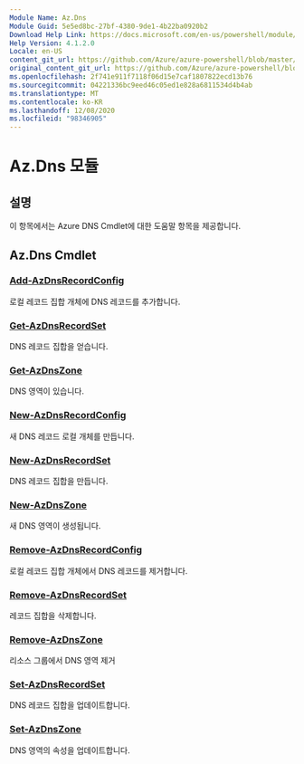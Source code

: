 ```yaml
---
Module Name: Az.Dns
Module Guid: 5e5ed8bc-27bf-4380-9de1-4b22ba0920b2
Download Help Link: https://docs.microsoft.com/en-us/powershell/module/az.dns
Help Version: 4.1.2.0
Locale: en-US
content_git_url: https://github.com/Azure/azure-powershell/blob/master/src/Dns/Dns/help/Az.DNS.md
original_content_git_url: https://github.com/Azure/azure-powershell/blob/master/src/Dns/Dns/help/Az.DNS.md
ms.openlocfilehash: 2f741e911f7118f06d15e7caf1807822ecd13b76
ms.sourcegitcommit: 04221336bc9eed46c05ed1e828a6811534d4b4ab
ms.translationtype: MT
ms.contentlocale: ko-KR
ms.lasthandoff: 12/08/2020
ms.locfileid: "98346905"
---
```

# Az.Dns 모듈
## 설명
이 항목에서는 Azure DNS Cmdlet에 대한 도움말 항목을 제공합니다.

## Az.Dns Cmdlet
### [Add-AzDnsRecordConfig](Add-AzDnsRecordConfig.md)
로컬 레코드 집합 개체에 DNS 레코드를 추가합니다.

### [Get-AzDnsRecordSet](Get-AzDnsRecordSet.md)
DNS 레코드 집합을 얻습니다.

### [Get-AzDnsZone](Get-AzDnsZone.md)
DNS 영역이 있습니다.

### [New-AzDnsRecordConfig](New-AzDnsRecordConfig.md)
새 DNS 레코드 로컬 개체를 만듭니다.

### [New-AzDnsRecordSet](New-AzDnsRecordSet.md)
DNS 레코드 집합을 만듭니다.

### [New-AzDnsZone](New-AzDnsZone.md)
새 DNS 영역이 생성됩니다.

### [Remove-AzDnsRecordConfig](Remove-AzDnsRecordConfig.md)
로컬 레코드 집합 개체에서 DNS 레코드를 제거합니다.

### [Remove-AzDnsRecordSet](Remove-AzDnsRecordSet.md)
레코드 집합을 삭제합니다.

### [Remove-AzDnsZone](Remove-AzDnsZone.md)
리소스 그룹에서 DNS 영역 제거

### [Set-AzDnsRecordSet](Set-AzDnsRecordSet.md)
DNS 레코드 집합을 업데이트합니다.

### [Set-AzDnsZone](Set-AzDnsZone.md)
DNS 영역의 속성을 업데이트합니다.

